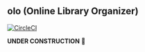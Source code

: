 ## olo (Online Library Organizer)

[![CircleCI](https://circleci.com/gh/KemalEmirhan/olo.svg?style=svg)](https://circleci.com/gh/KemalEmirhan/olo)

**UNDER CONSTRUCTION** :construction: